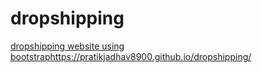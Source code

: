 # dropshipping
[dropshipping website using bootstrap](https://pratikjadhav8900.github.io/dropshipping/)https://pratikjadhav8900.github.io/dropshipping/
